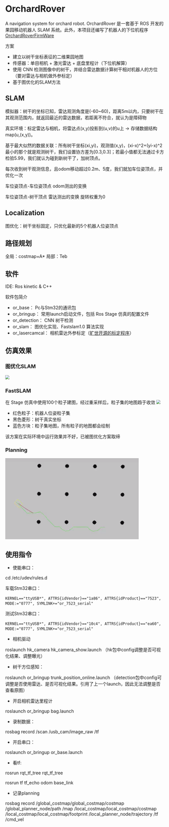 # OrchardRover
A navigation system for orchard robot.
OrchardRover 是一套基于 ROS 开发的果园移动机器人 SLAM 系统。此外，本项目还编写了机器人的下位机程序 [OrchardRoverFirmWare](https://github.com/1344618323/OrchardRoverFirmWare) 

方案
* 建立以树干坐标表征的二维果园地图
* 传感器：单目相机 + 激光雷达 + 底盘里程计（下位机解算）
* 使用 CNN 检测图像中的树干，并结合雷达数据计算树干相对机器人的方位（要对雷达与相机做外参标定）
* 基于图优化的SLAM方法


## SLAM

模拟器：树干的坐标已知，雷达观测角度是(-60~60)，距离5m以内，只要树干在其观测范围内，就返回最近的雷达数据，若距离不符合，就认为是障碍物

真实环境：标定雷达与相机，将雷达点(x,y)投影到(u,v)的u上 -> 存储数据结构map(u,(x,y))。 

基于最大似然的数据关联：所有树干坐标(xi,yi)，观测值(x,y)，(xi-x)^2+(yi-x)^2最小的那个就是观测树干，我们设置协方差为[0.3,0.3]；若最小值都无法通过卡方检验5.99，我们就认为碰到新树干了，加树顶点。

每次收到树干观测信息，且odom移动超过0.2m、5度，我们就加车位姿顶点，并优化一次

车位姿顶点-车位姿顶点 odom测出的变换

车位姿顶点-树干顶点 雷达测出的变换 旋转权重为0


## Localization
图优化：树干坐标固定，只优化最新的5个机器人位姿顶点


## 路径规划
全局：costmap+A*
局部：Teb


## 软件

IDE: Ros kinetic & C++

软件包简介
* or_base：	    Pc与Stm32的通讯包
* or_bringup：   常用launch启动文件，包括 Ros Stage 仿真的配置文件	
* or_detection： CNN 树干检测
* or_slam：      图优化实现、Fastslam1.0 算法实现
* or_lasercamcal： 相机雷达外参标定（[旷世开源的标定程序](https://github.com/MegviiRobot/CamLaserCalibraTool)）

## 仿真效果

### 图优化SLAM
<img src="img/slam_opt.gif" style="zoom:80%;display: inline-block; float:middle"/>

### FastSLAM
在 Stage 仿真中使用100个粒子建图，经过重采样后，粒子集的地图趋于收敛
<img src="img/slam_pf.gif" style="zoom:80%;display: inline-block; float:middle"/>
* 红色粒子：机器人位姿粒子集
* 黑色菱形：树干真实坐标
* 蓝色方块：粒子集地图，所有粒子的地图都会绘制

该方案在实际环境中运行效果并不好，已被图优化方案取缔


### Planning

<img src="img/a*&teb.png" style="zoom:80%;display: inline-block; float:middle"/>


## 使用指令

* 使能串口：

cd /etc/udev/rules.d

车载Stm32串口：
```
KERNEL=="ttyUSB*", ATTRS{idVendor}=="1a86", ATTRS{idProduct}=="7523", MODE:="0777", SYMLINK+="or_7523_serial"
```

测试Stm32串口：
```
KERNEL=="ttyUSB*", ATTRS{idVendor}=="10c4", ATTRS{idProduct}=="ea60", MODE:="0777", SYMLINK+="or_7523_serial"
```

* 相机驱动

roslaunch hk_camera hk_camera_show.launch （hk包中config调整是否可视化结果、调整曝光）


* 树干方位感知：

roslaunch or_bringup trunk_position_online.launch  （detection包中config可调整是否使用雷达、是否可视化结果。引用了上一个launch，因此无法调整是否查看原图）

* 开启相机雷达里程计

roslaunch or_bringup bag.launch 

* 录制数据：

rosbag record /scan /usb_cam/image_raw /tf 

* 开启串口：

roslaunch or_bringup or_base.launch


* 看tf:

rosrun rqt_tf_tree rqt_tf_tree

rosrun tf tf_echo odom base_link

* 记录planning

rosbag record /global_costmap/global_costmap/costmap /global_planner_node/path /map /local_costmap/local_costmap/costmap /local_costmap/local_costmap/footprint /local_planner_node/trajectory /tf /cmd_vel 
